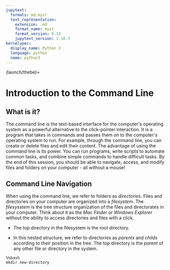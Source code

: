 ```yaml
---
jupytext:
  formats: md:myst
  text_representation:
    extension: .md
    format_name: myst
    format_version: 0.13
    jupytext_version: 1.10.3
kernelspec:
  display_name: Python 3
  language: python
  name: python3
---
```


(launch/thebe)=
# Introduction to the Command Line

## What is it?
The command line is the text-based interface for the computer's operating system as a powerful alternative to the click-pointer interaction. It is a program that takes in commands and passes them on to the computer's operating system to run. For example, through the command line, you can create or delete files and edit their content. The advantage of using the command line is its power. You can run programs, write scripts to automate common tasks, and combine simple commands to handle difficult tasks. By the end of this session, you should be able to navigate, access, and modify files and folders on your computer - all without a mouse!

## Command Line Navigation 
When using the command line, we refer to folders as *directories*. Files and directories on your computer are organized into a *filesystem*. The *filesysstem* is the tree structure organization of the files and directorates in your computer. Think about it as the *Mac Finder* or *Windows Explorer* without the ability to access directories and files with a click. 

- The top directory in the filesystem is the *root* directory.

- In this nested structure, we refer to directories as *parents* and *childs* according to their position in the tree. The top directory is the *parent* of any other file or directory in the system.

```{code-cell} ipython3
%%bash
mkdir new-directory
```

